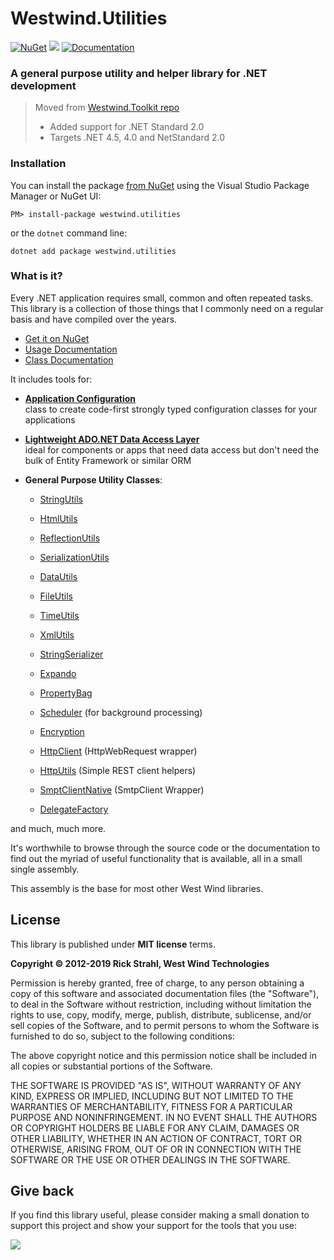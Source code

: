 # Westwind.Utilities 

[![NuGet](https://img.shields.io/nuget/v/Westwind.Utilities.svg)](https://www.nuget.org/packages/Westwind.Utilities/)
![](https://img.shields.io/nuget/dt/Westwind.Utilities.svg)
[![Documentation](https://img.shields.io/badge/documentation-blue.svg)](https://docs.west-wind.com/westwind.utilities/)

### A general purpose utility and helper library for .NET development

> Moved from [Westwind.Toolkit repo](https://github.com/rickstrahl/WestwindToolkit)
> * Added support for .NET Standard 2.0
> * Targets .NET 4.5, 4.0 and NetStandard 2.0

### Installation
You can install the package [from NuGet](http://nuget.org/packages/Westwind.Utilities/) using the Visual Studio Package Manager or NuGet UI:

```
PM> install-package westwind.utilities
```

or the `dotnet` command line:

```
dotnet add package westwind.utilities
```

### What is it?
Every .NET application requires small, common and often repeated tasks. This library is a collection of those things that I commonly need on a regular basis and have compiled over the years.

* [Get it on NuGet](https://nuget.org/packages/Westwind.Utilities/)
* [Usage Documentation](https://docs.west-wind.com/westwind.utilities/_5am0u0jou.htm)
* [Class Documentation](https://docs.west-wind.com/westwind.utilities/_5am0u09dd.htm)

It includes tools for:

* [**Application Configuration**](https://docs.west-wind.com/westwind.utilities?page=_2le027umn.htm)  
class to create code-first strongly typed configuration classes for your applications

* [**Lightweight ADO.NET Data Access Layer**](https://docs.west-wind.com/westwind.utilities?=page=_3ou0v2jum.htm)  
ideal for components or apps that need data access but don't need the bulk of Entity Framework or similar ORM

* **General Purpose Utility Classes**:
	* [StringUtils](https://docs.west-wind.com/westwind.utilities?topic=Class%20StringUtils)
    * [HtmlUtils](https://docs.west-wind.com/westwind.utilities?topic=Class%20HtmlUtils)
	* [ReflectionUtils](https://docs.west-wind.com/westwind.utilities?topic=Class%20ReflectionUtils)
	* [SerializationUtils](https://docs.west-wind.com/westwind.utilities?topic=Class%20SerializationUtils)
	* [DataUtils](https://docs.west-wind.com/westwind.utilities?topic=Class%20DataUtils)	
	* [FileUtils](https://docs.west-wind.com/westwind.utilities?topic=Class%20FileUtils)
    * [TimeUtils](https://docs.west-wind.com/westwind.utilities?topic=Class%20TimeUtils)	
    * [XmlUtils](https://docs.west-wind.com/westwind.utilities?topic=Class%20TimeUtils)	    
    * [StringSerializer](https://docs.west-wind.com/westwind.utilities?topic=Class%20StringSerializer)
    * [Expando](https://docs.west-wind.com/westwind.utilities?topic=Class%20Expando)
	* [PropertyBag](https://docs.west-wind.com/westwind.utilities?topic=Class%20PropertyBag)
    * [Scheduler](https://docs.west-wind.com/westwind.utilities?topic=Class%20Scheduler) (for background processing) 
    * [Encryption](https://docs.west-wind.com/westwind.utilities?topic=Class%20Encryption)
    * [HttpClient](https://docs.west-wind.com/westwind.utilities?topic=Class%20HttpClient) (HttpWebRequest wrapper)
    * [HttpUtils](https://docs.west-wind.com/westwind.utilities?topic=Class%20HttpUtils) (Simple REST client helpers)
    * [SmptClientNative](https://docs.west-wind.com/westwind.utilities?topic=Class%20SmtpClientNative) (SmtpClient Wrapper)
    
    * [DelegateFactory](https://docs.west-wind.com/westwind.utilities?topic=Class%20DelegateFactory)

and much, much more.

It's worthwhile to browse through the source code or the documentation
to find out the myriad of useful functionality that is available, all
in a small single assembly.

This assembly is the base for most other West Wind libraries.

## License
This library is published under **MIT license** terms.

**Copyright &copy; 2012-2019 Rick Strahl, West Wind Technologies**

Permission is hereby granted, free of charge, to any person obtaining a copy of this software and associated documentation files (the "Software"), to deal in the Software without restriction, including without limitation the rights to use, copy, modify, merge, publish, distribute, sublicense, and/or sell copies of the Software, and to permit persons to whom the Software is furnished to do so, subject to the following conditions:

The above copyright notice and this permission notice shall be included in all copies or substantial portions of the Software.

THE SOFTWARE IS PROVIDED "AS IS", WITHOUT WARRANTY OF ANY KIND, EXPRESS OR IMPLIED, INCLUDING BUT NOT LIMITED TO THE WARRANTIES OF MERCHANTABILITY, FITNESS FOR A PARTICULAR PURPOSE AND NONINFRINGEMENT. IN NO EVENT SHALL THE AUTHORS OR COPYRIGHT HOLDERS BE LIABLE FOR ANY CLAIM, DAMAGES OR OTHER LIABILITY, WHETHER IN AN ACTION OF CONTRACT, TORT OR OTHERWISE, ARISING FROM, OUT OF OR IN CONNECTION WITH THE SOFTWARE OR THE USE OR OTHER DEALINGS IN THE SOFTWARE.

## Give back
If you find this library useful, please consider making a small donation to support this project and show your support for the tools that you use:

<a href="https://www.paypal.com/cgi-bin/webscr?cmd=_s-xclick&hosted_button_id=8GKH6HV289F28" 
    title="Find this library useful? Consider making a small donation." alt="Make Donation" style="text-decoration: none;">
	<img src="https://weblog.west-wind.com/images/donation.png" />
</a>
